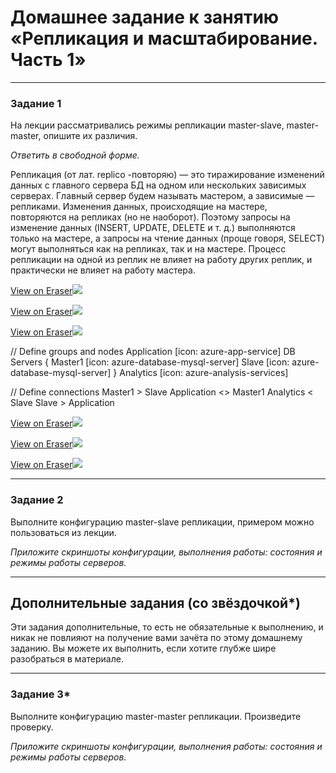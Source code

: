 # Домашнее задание к занятию «Репликация и масштабирование. Часть 1»
<!--
### Инструкция по выполнению домашнего задания

1. Сделайте fork [репозитория c шаблоном решения](https://github.com/netology-code/sys-pattern-homework) к себе в Github и переименуйте его по названию или номеру занятия, например, https://github.com/имя-вашего-репозитория/gitlab-hw или https://github.com/имя-вашего-репозитория/8-03-hw).
2. Выполните клонирование этого репозитория к себе на ПК с помощью команды `git clone`.
3. Выполните домашнее задание и заполните у себя локально этот файл README.md:
   - впишите вверху название занятия и ваши фамилию и имя;
   - в каждом задании добавьте решение в требуемом виде: текст/код/скриншоты/ссылка;
   - для корректного добавления скриншотов воспользуйтесь инструкцией [«Как вставить скриншот в шаблон с решением»](https://github.com/netology-code/sys-pattern-homework/blob/main/screen-instruction.md);
   - при оформлении используйте возможности языка разметки md. Коротко об этом можно посмотреть в [инструкции по MarkDown](https://github.com/netology-code/sys-pattern-homework/blob/main/md-instruction.md).
4. После завершения работы над домашним заданием сделайте коммит (`git commit -m "comment"`) и отправьте его на Github (`git push origin`).
5. Для проверки домашнего задания преподавателем в личном кабинете прикрепите и отправьте ссылку на решение в виде md-файла в вашем Github.
6. Любые вопросы задавайте в чате учебной группы и/или в разделе «Вопросы по заданию» в личном кабинете.

Желаем успехов в выполнении домашнего задания.
-->
---

### Задание 1

На лекции рассматривались режимы репликации master-slave, master-master, опишите их различия.

*Ответить в свободной форме.*

Репликация (от лат. replico -повторяю) — это тиражирование изменений данных с главного сервера БД на одном или нескольких зависимых серверах. Главный сервер будем называть мастером, а зависимые — репликами.
Изменения данных, происходящие на мастере, повторяются на репликах (но не наоборот). Поэтому запросы на изменение данных (INSERT, UPDATE, DELETE и т. д.) выполняются только на мастере, а запросы на чтение данных (проще говоря, SELECT) могут выполняться как на репликах, так и на мастере. Процесс репликации на одной из реплик не влияет на работу других реплик, и практически не влияет на работу мастера.

[View on Eraser![](https://app.eraser.io/workspace/H8i9y997fXiXhT1hIRjJ/preview?elements=4dTtmX8u8EIskWuGrnFH-A&type=embed)](https://app.eraser.io/workspace/H8i9y997fXiXhT1hIRjJ?elements=4dTtmX8u8EIskWuGrnFH-A)

[View on Eraser![](https://app.eraser.io/workspace/H8i9y997fXiXhT1hIRjJ/preview?elements=i45oK7L4l-Q160WQVhSUSQ&type=embed)](https://app.eraser.io/workspace/H8i9y997fXiXhT1hIRjJ?elements=i45oK7L4l-Q160WQVhSUSQ)


[View on Eraser![](https://app.eraser.io/workspace/H8i9y997fXiXhT1hIRjJ/preview?elements=i45oK7L4l-Q160WQVhSUSQ&type=embed)](https://app.eraser.io/workspace/H8i9y997fXiXhT1hIRjJ?elements=i45oK7L4l-Q160WQVhSUSQ)

// Define groups and nodes
Application [icon: azure-app-service]
  DB Servers {
    Master1 [icon: azure-database-mysql-server]
    Slave [icon: azure-database-mysql-server]
  }
Analytics [icon: azure-analysis-services]

// Define connections
Master1 > Slave
Application <> Master1
Analytics < Slave
Slave > Application

[View on Eraser![](https://app.eraser.io/workspace/H8i9y997fXiXhT1hIRjJ/preview?elements=i45oK7L4l-Q160WQVhSUSQ&type=embed)](https://app.eraser.io/workspace/H8i9y997fXiXhT1hIRjJ?elements=i45oK7L4l-Q160WQVhSUSQ)

[View on Eraser![](https://app.eraser.io/workspace/H8i9y997fXiXhT1hIRjJ/preview?elements=i45oK7L4l-Q160WQVhSUSQ&type=embed)](https://app.eraser.io/workspace/H8i9y997fXiXhT1hIRjJ?elements=i45oK7L4l-Q160WQVhSUSQ)

[View on Eraser![](https://app.eraser.io/workspace/H8i9y997fXiXhT1hIRjJ/preview?elements=i45oK7L4l-Q160WQVhSUSQ&type=embed)](https://app.eraser.io/workspace/H8i9y997fXiXhT1hIRjJ?elements=i45oK7L4l-Q160WQVhSUSQ)

---

### Задание 2

Выполните конфигурацию master-slave репликации, примером можно пользоваться из лекции.

*Приложите скриншоты конфигурации, выполнения работы: состояния и режимы работы серверов.*

---

## Дополнительные задания (со звёздочкой*)
Эти задания дополнительные, то есть не обязательные к выполнению, и никак не повлияют на получение вами зачёта по этому домашнему заданию. Вы можете их выполнить, если хотите глубже шире разобраться в материале.

---

### Задание 3* 

Выполните конфигурацию master-master репликации. Произведите проверку.

*Приложите скриншоты конфигурации, выполнения работы: состояния и режимы работы серверов.*
